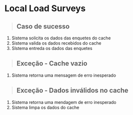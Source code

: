 # Local Load Surveys

> ## Caso de sucesso
1. Sistema solicita os dados das enquetes do cache
2. Sistema valida os dados recebidos do cache
3. SIstema entreda os dados das enquetes

> ## Exceção - Cache vazio
1. Sistema retorna uma mensagem de erro inesperado

> ## Exceção - Dados inválidos no cache
1. Sistema retorna uma mendagem de erro inesperado
2. Sistema limpa os dados do cache